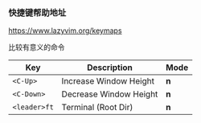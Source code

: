 ### 快捷键帮助地址
https://www.lazyvim.org/keymaps

比较有意义的命令

| Key          | Description            | Mode  |
| ------------ | ---------------------- | ----- |
| `<C-Up>`     | Increase Window Height | **n** |
| `<C-Down>`   | Decrease Window Height | **n** |
| `<leader>ft` | Terminal (Root Dir)    | **n** |